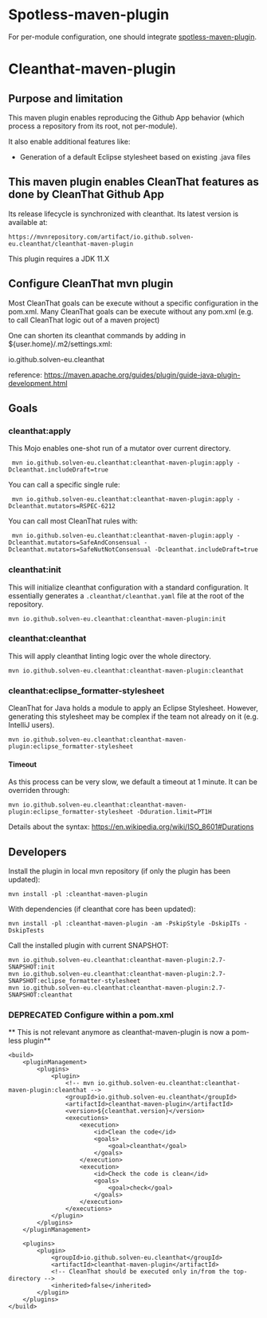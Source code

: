 # Spotless-maven-plugin

For per-module configuration, one should integrate [spotless-maven-plugin](https://github.com/diffplug/spotless/tree/main/plugin-maven#cleanthat).

# Cleanthat-maven-plugin

## Purpose and limitation

This maven plugin enables reproducing the Github App behavior (which process a repository from its root, not per-module).

It also enable additional features like:

- Generation of a default Eclipse stylesheet based on existing .java files

## This maven plugin enables CleanThat features as done by CleanThat Github App

Its release lifecycle is synchronized with cleanthat. Its latest version is available at:

    https://mvnrepository.com/artifact/io.github.solven-eu.cleanthat/cleanthat-maven-plugin

This plugin requires a JDK 11.X

## Configure CleanThat mvn plugin

Most CleanThat goals can be execute without a specific configuration in the pom.xml.
Many CleanThat goals can be execute without any pom.xml (e.g. to call CleanThat logic out of a maven project)

One can shorten its cleanthat commands by adding in ${user.home}/.m2/settings.xml:

<pluginGroups>
  <pluginGroup>io.github.solven-eu.cleanthat</pluginGroup>
</pluginGroups>

reference: https://maven.apache.org/guides/plugin/guide-java-plugin-development.html

## Goals

### cleanthat:apply

This Mojo enables one-shot run of a mutator over current directory.

     mvn io.github.solven-eu.cleanthat:cleanthat-maven-plugin:apply -Dcleanthat.includeDraft=true
     
You can call a specific single rule:

     mvn io.github.solven-eu.cleanthat:cleanthat-maven-plugin:apply -Dcleanthat.mutators=RSPEC-6212
     
You can call most CleanThat rules with:

     mvn io.github.solven-eu.cleanthat:cleanthat-maven-plugin:apply -Dcleanthat.mutators=SafeAndConsensual -Dcleanthat.mutators=SafeNutNotConsensual -Dcleanthat.includeDraft=true

### cleanthat:init

This will initialize cleanthat configuration with a standard configuration. It essentially generates a `.cleanthat/cleanthat.yaml` file at the root of the repository.

    mvn io.github.solven-eu.cleanthat:cleanthat-maven-plugin:init

### cleanthat:cleanthat

This will apply cleanthat linting logic over the whole directory.

    mvn io.github.solven-eu.cleanthat:cleanthat-maven-plugin:cleanthat
    
### cleanthat:eclipse_formatter-stylesheet

CleanThat for Java holds a module to apply an Eclipse Stylesheet. However, generating this stylesheet may be complex if the team not already on it (e.g. IntelliJ users).

    mvn io.github.solven-eu.cleanthat:cleanthat-maven-plugin:eclipse_formatter-stylesheet

#### Timeout

As this process can be very slow, we default a timeout at 1 minute. It can be overriden through:

    mvn io.github.solven-eu.cleanthat:cleanthat-maven-plugin:eclipse_formatter-stylesheet -Dduration.limit=PT1H

Details about the syntax: https://en.wikipedia.org/wiki/ISO_8601#Durations

## Developers

Install the plugin in local mvn repository (if only the plugin has been updated):

    mvn install -pl :cleanthat-maven-plugin
    
With dependencies (if cleanthat core has been updated):

    mvn install -pl :cleanthat-maven-plugin -am -PskipStyle -DskipITs -DskipTests

Call the installed plugin with current SNAPSHOT:
    
    mvn io.github.solven-eu.cleanthat:cleanthat-maven-plugin:2.7-SNAPSHOT:init
    mvn io.github.solven-eu.cleanthat:cleanthat-maven-plugin:2.7-SNAPSHOT:eclipse_formatter-stylesheet
    mvn io.github.solven-eu.cleanthat:cleanthat-maven-plugin:2.7-SNAPSHOT:cleanthat
    
### DEPRECATED Configure within a pom.xml

** This is not relevant anymore as cleanthat-maven-plugin is now a pom-less plugin**

	<build>
		<pluginManagement>
			<plugins>
				<plugin>
					<!-- mvn io.github.solven-eu.cleanthat:cleanthat-maven-plugin:cleanthat -->
					<groupId>io.github.solven-eu.cleanthat</groupId>
					<artifactId>cleanthat-maven-plugin</artifactId>
					<version>${cleanthat.version}</version>
					<executions>
						<execution>
							<id>Clean the code</id>
							<goals>
								<goal>cleanthat</goal>
							</goals>
						</execution>
						<execution>
							<id>Check the code is clean</id>
							<goals>
								<goal>check</goal>
							</goals>
						</execution>
					</executions>
				</plugin>
			</plugins>
		</pluginManagement>

		<plugins>
			<plugin>
				<groupId>io.github.solven-eu.cleanthat</groupId>
				<artifactId>cleanthat-maven-plugin</artifactId>
				<!-- CleanThat should be executed only in/from the top-directory -->
				<inherited>false</inherited>
			</plugin>
		</plugins>
	</build>